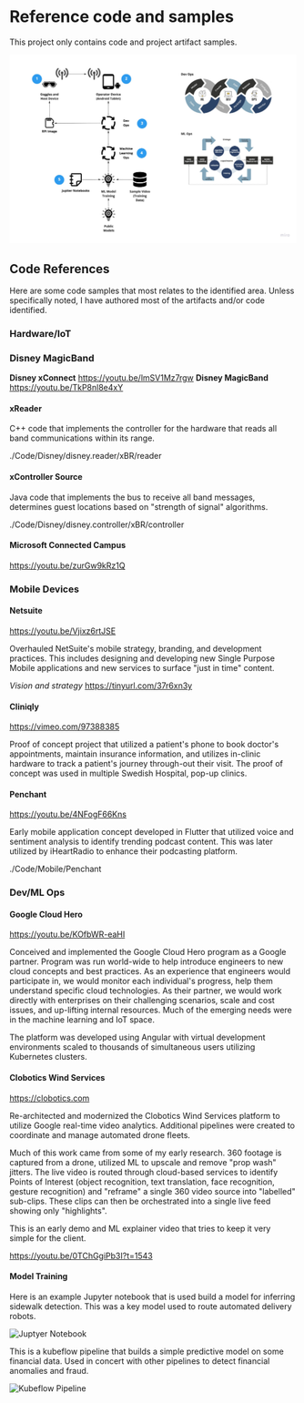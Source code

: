 # Reference code and samples

This project only contains code and project artifact samples.

![Command Sight Architecture](./Architectures/Command%20Sight%20Architecture.jpeg)

## Code References

Here are some code samples that most relates to the identified area. Unless specifically noted, I have authored most of the artifacts and/or code identified.

### Hardware/IoT

### Disney MagicBand

**Disney xConnect** <https://youtu.be/lmSV1Mz7rgw>
**Disney MagicBand** <https://youtu.be/TkP8nl8e4xY>

#### xReader

C++ code that implements the controller for the hardware that reads all band communications within its range.

./Code/Disney/disney.reader/xBR/reader

#### xController Source

Java code that implements the bus to receive all band messages, determines guest locations based on "strength of signal" algorithms.

./Code/Disney/disney.controller/xBR/controller

#### Microsoft Connected Campus

<https://youtu.be/zurGw9kRz1Q>

### Mobile Devices

#### Netsuite

<https://youtu.be/Vjixz6rtJSE>

Overhauled NetSuite's mobile strategy, branding, and development practices. This includes designing and developing new Single Purpose Mobile applications and new services to surface "just in time" content.

*Vision and strategy*
<https://tinyurl.com/37r6xn3y>

#### Cliniqly

<https://vimeo.com/97388385>

Proof of concept project that utilized a patient's phone to book doctor's appointments, maintain insurance information, and utilizes in-clinic hardware to track a patient's journey through-out their visit. The proof of concept was used in multiple Swedish Hospital, pop-up clinics.

#### Penchant

<https://youtu.be/4NFogF66Kns>

Early mobile application concept developed in Flutter that utilized voice and sentiment analysis to identify trending podcast content. This was later utilized by iHeartRadio to enhance their podcasting platform.

./Code/Mobile/Penchant

### Dev/ML Ops

#### Google Cloud Hero

<https://youtu.be/KOfbWR-eaHI>

Conceived and implemented the Google Cloud Hero program as a Google partner. Program was run world-wide to help introduce engineers to new cloud concepts and best practices. As an experience that engineers would participate in, we would monitor each individual's progress, help them understand specific cloud technologies. As their partner, we would work directly with enterprises on their challenging scenarios, scale and cost issues, and up-lifting internal resources. Much of the emerging needs were in the machine learning and IoT space.

The platform was developed using Angular with virtual development environments scaled to thousands of simultaneous users utilizing Kubernetes clusters.

#### Clobotics Wind Services

<https://clobotics.com>

Re-architected and modernized the Clobotics Wind Services platform to utilize Google real-time video analytics. Additional pipelines were created to coordinate and manage automated drone fleets.  

Much of this work came from some of my early research. 360 footage is captured from a drone, utilized ML to upscale and remove "prop wash" jitters. The live video is routed through cloud-based services to identify Points of Interest (object recognition, text translation, face recognition, gesture recognition) and "reframe" a single 360 video source into "labelled" sub-clips. These clips can then be orchestrated into a single live feed showing only "highlights".

This is an early demo and ML explainer video that tries to keep it very simple for the client.

<https://youtu.be/0TChGgiPb3I?t=1543>

#### Model Training

Here is an example Jupyter notebook that is used build a model for inferring sidewalk detection. This was a key model used to route automated delivery robots.

![Juptyer Notebook]()

This is a kubeflow pipeline that builds a simple predictive model on some financial data. Used in concert with other pipelines to detect financial anomalies and fraud.

![Kubeflow Pipeline](./code/ml/kubeflow/finpredict.kfp)
